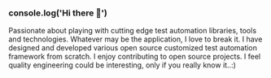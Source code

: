 ### console.log('Hi there 👋')
Passionate about playing with cutting edge test automation libraries, tools and technologies. Whatever may be the application, I love to break it. I have designed and developed various open source customized test automation framework from scratch. I enjoy contributing to open source projects. I feel quality engineering could be interesting, only if you really know it..:)
